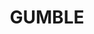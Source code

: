 ---
lastmod: '2025-04-06T06:05:20+00:00'
latitude: -33.213883
layout: suburb
longitude: 148.684862
postcode: '2865'
state: NSW
title: GUMBLE
url: /nsw/gumble/
---